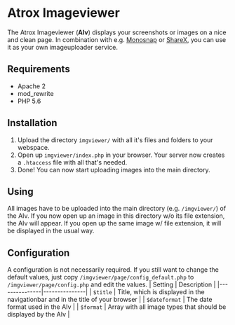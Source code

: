 Atrox Imageviewer
=================

The Atrox Imageviewer (**AIv**) displays your screenshots or images on a nice and clean page. In combination with e.g. [Monosnap](https://www.monosnap.com/) or [ShareX](https://getsharex.com/), you can use it as your own imageuploader service.


## Requirements ##
* Apache 2
* mod_rewrite
* PHP 5.6

## Installation ##
1. Upload the directory `imgviewer/` with all it's files and folders to your webspace.
2. Open up `imgviewer/index.php` in your browser. Your server now creates a `.htaccess` file with all that's needed.
3. Done! You can now start uploading images into the main directory.


## Using ##
All images have to be uploaded into the main directory (e.g. `/imgviewer/`) of the AIv. If you now open up an image in this directory w/o its file extension, the AIv will appear. If you open up the same image w/ file extension, it will be displayed in the usual way.


## Configuration ##
A configuration is not necessarily required. If you still want to change the default values, just copy `/imgviewer/page/config_default.php` to `/imgviewer/page/config.php` and edit the values.
| Setting       | Description |
|---------------|---------------|
| `$title`      | Title, which is displayed in the navigationbar and in the title of your browser |
| `$dateformat` | The date format used in the AIv |
| `$format`     | Array with all image types that should be displayed by the AIv     |

